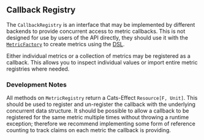 ## Callback Registry

The `CallbackRegistry` is an interface that may be implemented by different backends to provide concurrent access to
metric callbacks. This is not designed for use by users of the API directly, they should use it with the
[`MetricFactory`] to create metrics using the [DSL](../interface/dsl.md#metric-callbacks).

Either individual metrics or a collection of metrics may be registered as a callback. This allows you to inspect
individual values or import entire metric registries where needed.

### Development Notes

All methods on `MetricRegistry` return a Cats-Effect `Resource[F, Unit]`. This
should be used to register and un-register the callback with the underlying concurrent data structure. It should be
possible to allow a callback to be registered for the same metric multiple times without throwing a runtime
exception; therefore we recommend implementing some form of reference counting to track claims on each metric the
callback is providing.

[`MetricFactory`]: metric-factory.md
